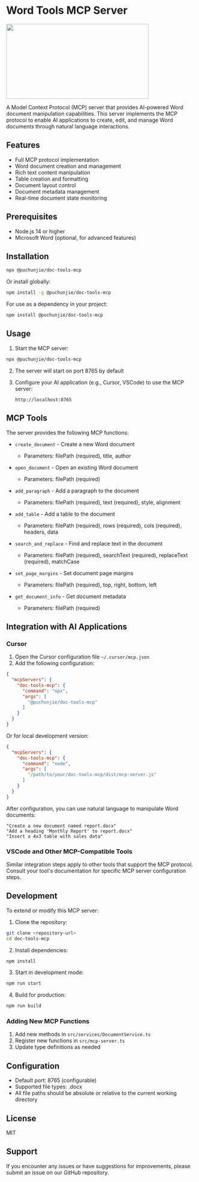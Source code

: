 # Word Tools MCP Server

<a href="https://glama.ai/mcp/servers/q9e176vq7l">
  <img width="380" height="200" src="https://glama.ai/mcp/servers/q9e176vq7l/badge" />
</a>

A Model Context Protocol (MCP) server that provides AI-powered Word document manipulation capabilities. This server implements the MCP protocol to enable AI applications to create, edit, and manage Word documents through natural language interactions.

## Features

- Full MCP protocol implementation
- Word document creation and management
- Rich text content manipulation
- Table creation and formatting
- Document layout control
- Document metadata management
- Real-time document state monitoring

## Prerequisites

- Node.js 14 or higher
- Microsoft Word (optional, for advanced features)

## Installation

```bash
npx @puchunjie/doc-tools-mcp
```

Or install globally:

```bash
npm install -g @puchunjie/doc-tools-mcp
```

For use as a dependency in your project:

```bash
npm install @puchunjie/doc-tools-mcp
```

## Usage

1. Start the MCP server:

```bash
npx @puchunjie/doc-tools-mcp
```

2. The server will start on port 8765 by default

3. Configure your AI application (e.g., Cursor, VSCode) to use the MCP server:
   ```
   http://localhost:8765
   ```

## MCP Tools

The server provides the following MCP functions:

- `create_document` - Create a new Word document
  - Parameters: filePath (required), title, author

- `open_document` - Open an existing Word document
  - Parameters: filePath (required)

- `add_paragraph` - Add a paragraph to the document
  - Parameters: filePath (required), text (required), style, alignment

- `add_table` - Add a table to the document
  - Parameters: filePath (required), rows (required), cols (required), headers, data

- `search_and_replace` - Find and replace text in the document
  - Parameters: filePath (required), searchText (required), replaceText (required), matchCase

- `set_page_margins` - Set document page margins
  - Parameters: filePath (required), top, right, bottom, left

- `get_document_info` - Get document metadata
  - Parameters: filePath (required)

## Integration with AI Applications

### Cursor

1. Open the Cursor configuration file `~/.cursor/mcp.json`
2. Add the following configuration:
```json
{
  "mcpServers": {
    "doc-tools-mcp": {
      "command": "npx",
      "args": [
        "@puchunjie/doc-tools-mcp"
      ]
    }
  }
}

```

Or for local development version:
```json
{
  "mcpServers": {
    "doc-tools-mcp": {
      "command": "node",
      "args": [
        "/path/to/your/doc-tools-mcp/dist/mcp-server.js"
      ]
    }
  }
}
```

After configuration, you can use natural language to manipulate Word documents:
```
"Create a new document named report.docx"
"Add a heading 'Monthly Report' to report.docx"
"Insert a 4x3 table with sales data"
```

### VSCode and Other MCP-Compatible Tools

Similar integration steps apply to other tools that support the MCP protocol. Consult your tool's documentation for specific MCP server configuration steps.

## Development

To extend or modify this MCP server:

1. Clone the repository:
```bash
git clone <repository-url>
cd doc-tools-mcp
```

2. Install dependencies:
```bash
npm install
```

3. Start in development mode:
```bash
npm run start
```

4. Build for production:
```bash
npm run build
```

### Adding New MCP Functions

1. Add new methods in `src/services/DocumentService.ts`
2. Register new functions in `src/mcp-server.ts`
3. Update type definitions as needed

## Configuration

- Default port: 8765 (configurable)
- Supported file types: .docx
- All file paths should be absolute or relative to the current working directory

## License

MIT

## Support

If you encounter any issues or have suggestions for improvements, please submit an issue on our GitHub repository. 